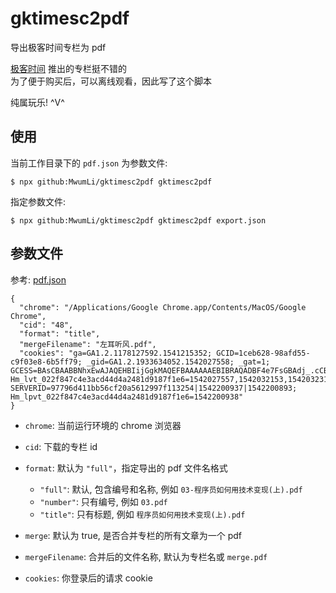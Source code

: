 # gktimesc2pdf

导出极客时间专栏为 pdf

[极客时间](https://time.geekbang.org/) 推出的专栏挺不错的  
为了便于购买后，可以离线观看，因此写了这个脚本

纯属玩乐! ^V^

## 使用

当前工作目录下的 `pdf.json` 为参数文件:

    $ npx github:MwumLi/gktimesc2pdf gktimesc2pdf

指定参数文件:

    $ npx github:MwumLi/gktimesc2pdf gktimesc2pdf export.json

## 参数文件

参考: [pdf.json](./pdf.json)

```
{
  "chrome": "/Applications/Google Chrome.app/Contents/MacOS/Google Chrome",
  "cid": "48",
  "format": "title",
  "mergeFilename": "左耳听风.pdf",
  "cookies": "ga=GA1.2.1178127592.1541215352; GCID=1ceb628-98afd55-c9f03e8-6b5ff79; _gid=GA1.2.1933634052.1542027558; _gat=1; GCESS=BAsCBAABBNhxEwAJAQEHBIijGgkMAQEFBAAAAAAEBIBRAQADBF4e7FsGBAdj_.cCBF4e7FsKBAAAAAAIAQM-; Hm_lvt_022f847c4e3acd44d4a2481d9187f1e6=1542027557,1542032153,1542032313,1542200928; SERVERID=97796d411bb56cf20a5612997f113254|1542200937|1542200893; Hm_lpvt_022f847c4e3acd44d4a2481d9187f1e6=1542200938"
}
```

- `chrome`: 当前运行环境的 chrome 浏览器
- `cid`: 下载的专栏 id
- `format`: 默认为 `"full"`，指定导出的 pdf 文件名格式

  - `"full"`: 默认, 包含编号和名称, 例如 `03-程序员如何用技术变现(上).pdf`
  - `"number"`: 只有编号, 例如 `03.pdf`
  - `"title"`: 只有标题, 例如 `程序员如何用技术变现(上).pdf`

- `merge`: 默认为 true, 是否合并专栏的所有文章为一个 pdf
- `mergeFilename`: 合并后的文件名称, 默认为专栏名或 `merge.pdf`
- `cookies`: 你登录后的请求 cookie
